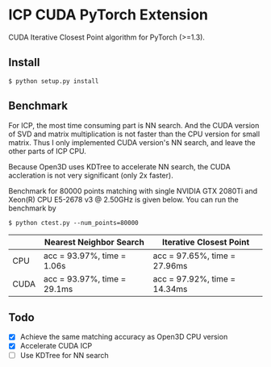 # ICP CUDA PyTorch Extension

CUDA Iterative Closest Point algorithm for PyTorch (>=1.3).

## Install

```
$ python setup.py install
```

## Benchmark

For ICP, the most time consuming part is NN search. And the CUDA version of SVD and matrix multiplication is not faster than the CPU version for small matrix. Thus I only implemented CUDA version's NN search, and leave the other parts of ICP CPU.

Because Open3D uses KDTree to accelerate NN search, the CUDA accleration is not very significant (only 2x faster).

Benchmark for 80000 points matching with single NVIDIA GTX 2080Ti and Xeon(R) CPU E5-2678 v3 @ 2.50GHz is given below. You can run the benchmark by

```
$ python ctest.py --num_points=80000
```

|      | Nearest Neighbor Search      | Iterative Closest Point      |
| ---- | ---------------------------- | ---------------------------- |
| CPU  | acc = 93.97%, time = 1.06s   | acc = 97.65%, time = 27.96ms |
| CUDA | acc = 93.97%, time = 29.1ms  | acc = 97.92%, time = 14.34ms |

## Todo

- [x] Achieve the same matching accuracy as Open3D CPU version
- [x] Accelerate CUDA ICP
- [ ] Use KDTree for NN search